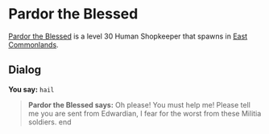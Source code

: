 # Pardor the Blessed



[Pardor the Blessed](/npc/22074) is a level 30 Human Shopkeeper that spawns in [East Commonlands](/zone/22).



## Dialog

**You say:** `hail`



>**Pardor the Blessed says:** Oh please! You must help me! Please tell me you are sent from Edwardian, I fear for the worst from these Militia soldiers.
end
